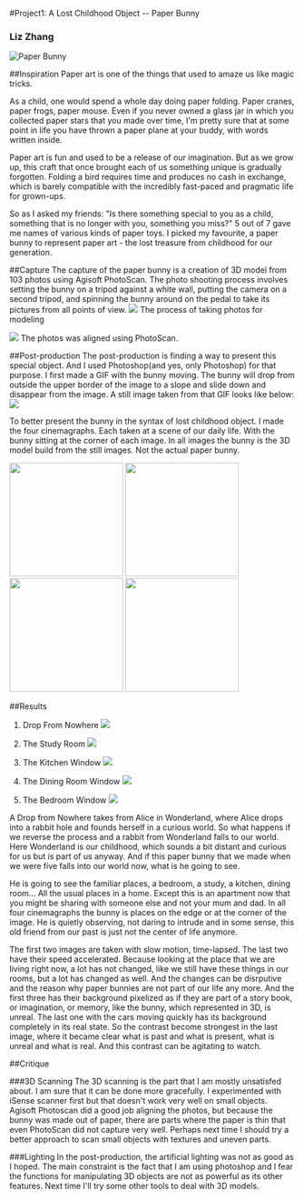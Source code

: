 #Project1: A Lost Childhood Object -- Paper Bunny
### Liz Zhang

![Paper Bunny](assets/7fb75c64-6179-11e5-98b6-07c3aaaba0f5.jpg)

##Inspiration
Paper art is one of the things that used to amaze us like magic tricks.

As a child, one would spend a whole day doing paper folding. Paper cranes, paper frogs, paper mouse. Even if you never owned a glass jar in which you collected paper stars that you made over time, I'm pretty sure that at some point in life you have thrown a paper plane at your buddy, with words written inside.

Paper art is fun and used to be a release of our imagination. But as we grow up, this craft that once brought each of us something unique is gradually forgotten. Folding a bird requires time and produces no cash in exchange, which is barely compatible with the incredibly fast-paced and pragmatic life for grown-ups. 

So as I asked my friends: "Is there something special to you as a child, something that is no longer with you, something you miss?" 5 out of 7 gave me names of various kinds of paper toys. I picked my favourite, a paper bunny to represent paper art - the lost treasure from childhood for our generation.

##Capture
The capture of the paper bunny is a creation of 3D model from 103 photos using Agisoft PhotoScan.
The photo shooting process involves setting the bunny on a tripod against a white wall, putting the camera on a second tripod, and spinning the bunny around on the pedal to take its pictures from all points of view.
![](assets/042f98ca-617b-11e5-9553-380c42075366.JPG)
The process of taking photos for modeling

![](assets/0e81fe44-617b-11e5-97f6-09d68db34c5f.png)
The photos was aligned using PhotoScan.

##Post-production
The post-production is finding a way to present this special object. And I used Photoshop(and yes, only Photoshop) for that purpose.
I first made a GIF with the bunny moving. The bunny will drop from outside the upper border of the image to a slope and slide down and disappear from the image. A still image taken from that GIF looks like below:
![](assets/b970adea-6177-11e5-8101-594de97556e2.jpg)

To better present the bunny in the syntax of lost childhood object. I made the four cinemagraphs. Each taken at a scene of our daily life. With the bunny sitting at the corner of each image. In all images the bunny is the 3D model build from the still images. Not the actual paper bunny.

<img src="assets/c185d262-6177-11e5-862f-8bbef9672534.jpg" height="200px" />  
<img src="assets/e50b9ee2-6177-11e5-8e17-b74342666748.jpg" height="200px" />

<img src="assets/cbe35e28-6177-11e5-8452-18608f245f13.jpg" height="200px" />  
<img src="assets/ea2a30fa-6177-11e5-8196-79ee62c68a53.jpg" height="200px" />

##Results
1. Drop From Nowhere
![](assets/9f2655ac-6177-11e5-92cf-28d8a872aefb.gif)

2. The Study Room
![](assets/8f3e330a-6170-11e5-863d-86799f8c9c06.gif)

3. The Kitchen Window
![](assets/87b2f61a-6171-11e5-9d26-dfd2c181de66.gif)

4. The Dining Room Window
![](assets/10036266/2fbc98b0-6173-11e5-93db-a944328b06cd.gif)

5. The Bedroom Window
![](assets/66a39646-6176-11e5-91e9-3c515636a978.gif)

A Drop from Nowhere takes from Alice in Wonderland, where Alice drops into a rabbit hole and founds herself in a curious world. So what happens if we reverse the process and a rabbit from Wonderland falls to our world. Here Wonderland is our childhood, which sounds a bit distant and curious for us but is part of us anyway. And if this paper bunny that we made when we were five falls into our world now, what is he going to see.

He is going to see the familiar places, a bedroom, a study, a kitchen, dining room... All the usual places in a home. Except this is an apartment now that you might be sharing with someone else and not your mum and dad. In all four cinemagraphs the bunny is places on the edge or at the corner of the image. He is quietly observing, not daring to intrude and in some sense, this old friend from our past is just not the center of life anymore.

The first two images are taken with slow motion, time-lapsed. The last two have their speed accelerated. Because looking at the place that we are living right now, a lot has not changed, like we still have these things in our rooms, but a lot has changed as well. And the changes can be disrputive and the reason why paper bunnies are not part of our life any more. And the first three has their background pixelized as if they are part of a story book, or imagination, or memory, like the bunny, which represented in 3D, is unreal. The last one with the cars moving quickly has its background completely in its real state. So the contrast become strongest in the last image, where it became clear what is past and what is present, what is unreal and what is real. And this contrast can be agitating to watch.

##Critique

###3D Scanning
The 3D scanning is the part that I am mostly unsatisfed about. I am sure that it can be done more gracefully. I experimented with iSense scanner first but that doesn't work very well on small objects. Agisoft Photoscan did a good job aligning the photos, but because the bunny was made out of paper, there are parts where the paper is thin that even PhotoScan did not capture very well. Perhaps next time I should try a better approach to scan small objects with textures and uneven parts.

###Lighting
In the post-production, the artificial lighting was not as good as I hoped. The main constraint is the fact that I am using photoshop and I fear the functions for manipulating 3D objects are not as powerful as its other features. Next time I'll try some other tools to deal with 3D models.



